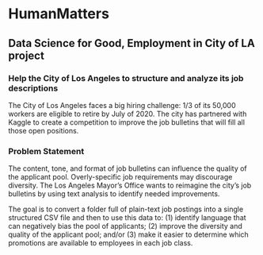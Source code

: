 # HumanMatters
## Data Science for Good, Employment in City of LA project

### Help the City of Los Angeles to structure and analyze its job descriptions

The City of Los Angeles faces a big hiring challenge: 1/3 of its 50,000 workers are eligible to retire by July of 2020. The city has partnered with Kaggle to create a competition to improve the job bulletins that will fill all those open positions.

### Problem Statement
The content, tone, and format of job bulletins can influence the quality of the applicant pool. Overly-specific job requirements may discourage diversity. The Los Angeles Mayor’s Office wants to reimagine the city’s job bulletins by using text analysis to identify needed improvements.

The goal is to convert a folder full of plain-text job postings into a single structured CSV file and then to use this data to: (1) identify language that can negatively bias the pool of applicants; (2) improve the diversity and quality of the applicant pool; and/or (3) make it easier to determine which promotions are available to employees in each job class.
